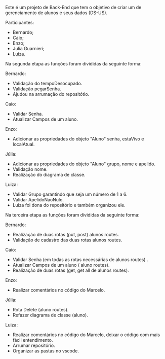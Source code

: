 Este é um projeto de Back-End que tem o objetivo de criar um de gerenciamento de alunos e seus dados (DS-US).

Participantes: 
- Bernardo;
- Caio;
- Enzo;
- Julia Guarnieri; 
- Luiza.

Na segunda etapa as funções foram divididas da seguinte forma:

Bernardo:
- Validação do tempoDesocupado.
- Validação pegarSenha.
- Ajudou na arrumação do repositótio.

Caio:
- Validar Senha.
- Atualizar Campos de um aluno.

Enzo:
- Adicionar as propriedades do objeto "Aluno" senha, estaVivo e localAtual.

Júlia:
- Adicionar as propriedades do objeto "Aluno" grupo, nome e apelido.
- Validação nome.
- Realização do diagrama de classe.

Luiza:
- Validar Grupo garantindo que seja um número de 1 a 6.
- Validar ApelidoNaoNulo.
- Luiza foi dona do repositório e também organizou ele.

Na terceira etapa as funções foram divididas da seguinte forma:

Bernardo:
- Realização de duas rotas (put, post) alunos routes.
- Validação de cadastro das duas rotas alunos routes.

Caio:
- Validar Senha (em todas as rotas necessárias de alunos routes) .
- Atualizar Campos de um aluno ( aluno routes).
- Realização de duas rotas (get, get all de alunos routes).

Enzo:
- Realizar comentários no código do Marcelo.

Júlia:
- Rota Delete (aluno routes).
- Refazer diagrama de classe (aluno).

Luiza:
- Realizar comentários no código do Marcelo, deixar o código com mais fácil entendimento.
- Arrumar repositório.
- Organizar as pastas no vscode.
  

